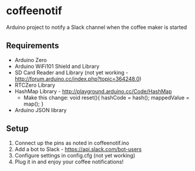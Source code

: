 # coffeenotif
Arduino project to notify a Slack channel when the coffee maker is started

## Requirements

* Arduino Zero
* Arduino WiFi101 Shield and Library
* SD Card Reader and Library (not yet working - http://forum.arduino.cc/index.php?topic=364248.0)
* RTCZero Library
* HashMap Library - http://playground.arduino.cc/Code/HashMap
  * Make this change: void reset(){ hashCode = hash(); mappedValue = map(); }
* Arduino JSON library

## Setup

1. Connect up the pins as noted in coffeenotif.ino
2. Add a bot to Slack - https://api.slack.com/bot-users
3. Configure settings in config.cfg (not yet working)
4. Plug it in and enjoy your coffee notifications!

